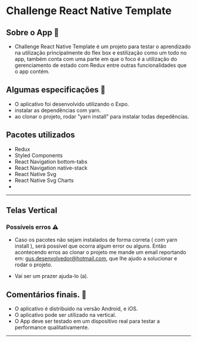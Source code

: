 # Challenge React Native Template

## Sobre o App 📱

- Challenge React Native Template é um projeto para testar o aprendizado na utilização principalmente do flex box e estilização como um todo no app, também conta com uma parte em que o foco é a utilização do gerenciamento de estado com Redux entre outras funcionalidades 
que o app contém. 

## Algumas especificações 📝

- O aplicativo foi desenvolvido utilizando o Expo.
- instalar as dependências com yarn.
- ao clonar o projeto, rodar "yarn install" para instalar todas depedências. 

## Pacotes utilizados
- Redux
- Styled Components
- React Navigation bottom-tabs
- React Navigation native-stack
- React Native Svg
- React Native Svg Charts
- 
---

## Telas Vertical

### Possíveis erros ⚠️

- Caso os pacotes não sejam instalados de forma correta ( com yarn install ), será possivel que ocorra algum error ou alguns. Então acontecendo erros ao clonar o projeto me mande um email reportando em: gus.desenvolvedor@hotmail.com, que lhe ajudo a solucionar e rodar o projeto. 

- Vai ser um prazer ajuda-lo (a). 


## Comentários finais. 💬

- O aplicativo é distribuido na versão Android, e iOS.
- O aplicativo pode ser utilizado  na vertical.
- O App deve ser testado em um dispositivo real para testar a performance qualitativamente.

--- 
